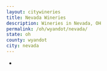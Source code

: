 ```yaml
---
layout: citywineries
title: Nevada Wineries
description: Wineries in Nevada, OH
permalink: /oh/wyandot/nevada/
state: oh
county: wyandot
city: nevada
---
```

-
